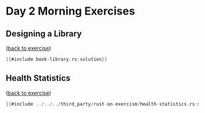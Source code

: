 # Day 2 Morning Exercises

## Designing a Library

([back to exercise](book-library.md))

```rust
{{#include book-library.rs:solution}}
```

## Health Statistics

([back to exercise](health-statistics.md))

```rust
{{#include ../../../third_party/rust-on-exercism/health-statistics.rs:solution}}
```
